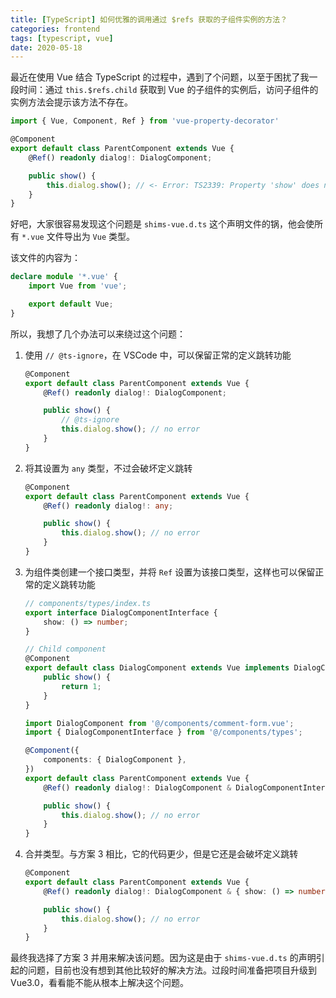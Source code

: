 ```yaml
---
title: [TypeScript] 如何优雅的调用通过 $refs 获取的子组件实例的方法？
categories: frontend
tags: [typescript, vue]
date: 2020-05-18
---
```


最近在使用 Vue 结合 TypeScript 的过程中，遇到了个问题，以至于困扰了我一段时间：通过 `this.$refs.child` 获取到 Vue 的子组件的实例后，访问子组件的实例方法会提示该方法不存在。

```ts
import { Vue, Component, Ref } from 'vue-property-decorator'

@Component
export default class ParentComponent extends Vue {
    @Ref() readonly dialog!: DialogComponent;

    public show() {
        this.dialog.show(); // <- Error: TS2339: Property 'show' does not exist on type 'Vue'.
    }
}
```

<!-- more -->

好吧，大家很容易发现这个问题是 `shims-vue.d.ts` 这个声明文件的锅，他会使所有 `*.vue` 文件导出为 `Vue` 类型。

该文件的内容为：

```ts
declare module '*.vue' {
    import Vue from 'vue';

    export default Vue;
}
```

所以，我想了几个办法可以来绕过这个问题：

1. 使用 `// @ts-ignore`，在 VSCode 中，可以保留正常的定义跳转功能

    ```ts
    @Component
    export default class ParentComponent extends Vue {
        @Ref() readonly dialog!: DialogComponent;

        public show() {
            // @ts-ignore
            this.dialog.show(); // no error
        }
    }
    ```

2. 将其设置为 `any` 类型，不过会破坏定义跳转

    ```ts
    @Component
    export default class ParentComponent extends Vue {
        @Ref() readonly dialog!: any;

        public show() {
            this.dialog.show(); // no error
        }
    }
    ```

3. 为组件类创建一个接口类型，并将 `Ref` 设置为该接口类型，这样也可以保留正常的定义跳转功能

    ```ts
    // components/types/index.ts
    export interface DialogComponentInterface {
        show: () => number;
    }
    ```

    ```ts
    // Child component
    @Component
    export default class DialogComponent extends Vue implements DialogComponentInterface {
        public show() {
            return 1;
        }
    }
    ```

    ```ts
    import DialogComponent from '@/components/comment-form.vue';
    import { DialogComponentInterface } from '@/components/types';

    @Component({
        components: { DialogComponent },
    })
    export default class ParentComponent extends Vue {
        @Ref() readonly dialog!: DialogComponent & DialogComponentInterface; // 可以保留跳转定义功能

        public show() {
            this.dialog.show(); // no error
        }
    }
    ```

4. 合并类型。与方案 3 相比，它的代码更少，但是它还是会破坏定义跳转

    ```ts
    @Component
    export default class ParentComponent extends Vue {
        @Ref() readonly dialog!: DialogComponent & { show: () => number };

        public show() {
            this.dialog.show(); // no error
        }
    }
    ```

最终我选择了方案 3 并用来解决该问题。因为这是由于 `shims-vue.d.ts` 的声明引起的问题，目前也没有想到其他比较好的解决方法。过段时间准备把项目升级到 Vue3.0，看看能不能从根本上解决这个问题。
